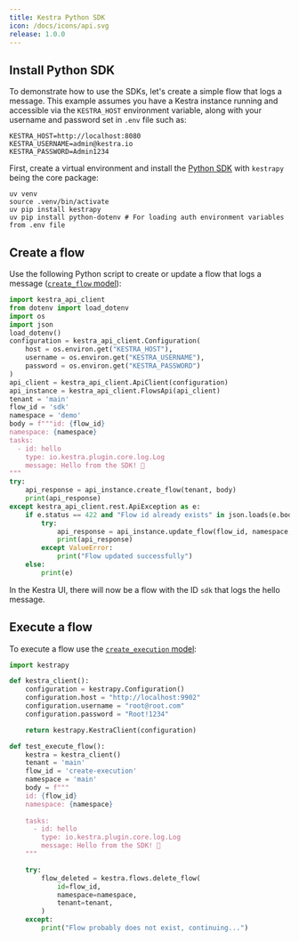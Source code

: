 ```yaml
---
title: Kestra Python SDK
icon: /docs/icons/api.svg
release: 1.0.0
---
```


## Install Python SDK

To demonstrate how to use the SDKs, let's create a simple flow that logs a message. This example assumes you have a Kestra instance running and accessible via the `KESTRA_HOST` environment variable, along with your username and password set in `.env` file such as:

```
KESTRA_HOST=http://localhost:8080
KESTRA_USERNAME=admin@kestra.io
KESTRA_PASSWORD=Admin1234
```

First, create a virtual environment and install the [Python SDK](https://github.com/kestra-io/client-sdk/blob/main/README_PYTHON_SDK.md) with `kestrapy` being the core package:

```shell
uv venv
source .venv/bin/activate
uv pip install kestrapy
uv pip install python-dotenv # For loading auth environment variables from .env file
```

## Create a flow

Use the following Python script to create or update a flow that logs a message ([`create_flow` model](https://github.com/kestra-io/client-sdk/blob/main/python-sdk/docs/FlowsApi.md#create_flow)):

```python
import kestra_api_client
from dotenv import load_dotenv
import os
import json
load_dotenv()
configuration = kestra_api_client.Configuration(
    host = os.environ.get("KESTRA_HOST"),
    username = os.environ.get("KESTRA_USERNAME"),
    password = os.environ.get("KESTRA_PASSWORD")
)
api_client = kestra_api_client.ApiClient(configuration)
api_instance = kestra_api_client.FlowsApi(api_client)
tenant = 'main'
flow_id = 'sdk'
namespace = 'demo'
body = f"""id: {flow_id}
namespace: {namespace}
tasks:
  - id: hello
    type: io.kestra.plugin.core.log.Log
    message: Hello from the SDK! 👋
"""
try:
    api_response = api_instance.create_flow(tenant, body)
    print(api_response)
except kestra_api_client.rest.ApiException as e:
    if e.status == 422 and "Flow id already exists" in json.loads(e.body).get("message", ""):
        try:
            api_response = api_instance.update_flow(flow_id, namespace, tenant, body)
            print(api_response)
        except ValueError:
            print("Flow updated successfully")
    else:
        print(e)
```

In the Kestra UI, there will now be a flow with the ID `sdk` that logs the hello message.

## Execute a flow

To execute a flow use the [`create_execution` model](https://github.com/kestra-io/client-sdk/blob/main/python-sdk/docs/ExecutionsApi.md#create_execution):

```python
import kestrapy

def kestra_client():
    configuration = kestrapy.Configuration()
    configuration.host = "http://localhost:9902"
    configuration.username = "root@root.com"
    configuration.password = "Root!1234"

    return kestrapy.KestraClient(configuration)

def test_execute_flow():
    kestra = kestra_client()
    tenant = 'main'
    flow_id = 'create-execution'
    namespace = 'main'
    body = f"""
    id: {flow_id}
    namespace: {namespace}
    
    tasks:
      - id: hello
        type: io.kestra.plugin.core.log.Log
        message: Hello from the SDK! 👋
    """

    try:
        flow_deleted = kestra.flows.delete_flow(
            id=flow_id,
            namespace=namespace,
            tenant=tenant,
        )
    except:
        print("Flow probably does not exist, continuing...")
```
